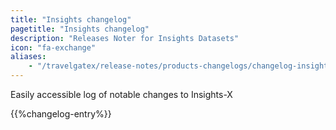 ```yaml
---
title: "Insights changelog"
pagetitle: "Insights changelog"
description: "Releases Noter for Insights Datasets"
icon: "fa-exchange"
aliases: 
    - "/travelgatex/release-notes/products-changelogs/changelog-insights/"
---
```


Easily accessible log of notable changes to Insights-X

{{%changelog-entry%}}